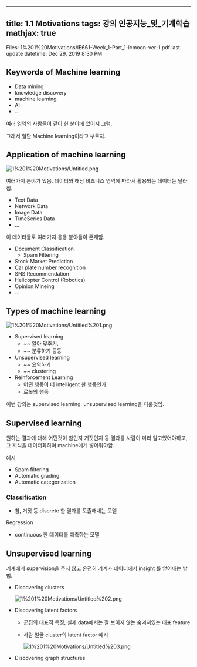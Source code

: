 
--- 
title:  1.1 Motivations 
tags: 강의 인공지능_및_기계학습
mathjax: true
---



Files: 1%201%20Motivations/IE661-Week_1-Part_1-icmoon-ver-1.pdf
last update datetime: Dec 29, 2019 8:30 PM

## Keywords of Machine learning

- Data mining
- knowledge discovery
- machine learning
- AI
- ..

여러 영역의 사람들이 같이 한 분야에 있어서 그럼.

그래서 일단 Machine learning이라고 부르자.

## Application of machine learning

![1%201%20Motivations/Untitled.png](1%201%20Motivations/Untitled.png)

여러가지 분야가 있음. 데이터와 해당 비즈니스 영역에 따라서 활용되는 데이터는 달라짐.

- Text Data
- Network Data
- Image Data
- TimeSeries Data
- ...

이 데이터들로 여러가지 응용 분야들이 존재함.

- Document Classification
    - Spam Filtering
- Stock Market Prediction
- Car plate number recognition
- SNS Recommendation
- Helicopter Control (Robotics)
- Opinion Mineing
- ...

## Types of machine learning

![1%201%20Motivations/Untitled%201.png](1%201%20Motivations/Untitled%201.png)

- Supervised learning
    - ~~ 알아 맞추기.
    - ~~ 분류하기 등등
- Unsupervised learning
    - ~~ 요약하기
    - ~~ clustering
- Reinforcement Learning
    - 어떤 행동이 더 intelligent 한 행동인가
    - 로봇의 행동

이번 강의는 supervised learning, unsupervised learning을 다룰것임.

## Supervised learning

원하는 결과에 대해 어떤것이 참인지 거짓인지 등 결과를 사람이 미리 알고있어야하고, 그 지식을 데이터화하여 machine에게 넣어줘야함.

예시

- Spam filtering
- Automatic grading
- Automatic categorization

### Classification

- 참, 거짓 등 discrete 한 결과를 도출해내는 모델

Regression

- continuous 한 데이터를 예측하는 모델

## Unsupervised learning

기계에게 supervision을 주지 않고 온전히 기계가 데이터에서 insight 를 얻어내는 방법.

- Discovering clusters

    ![1%201%20Motivations/Untitled%202.png](1%201%20Motivations/Untitled%202.png)

- Discovering latent factors
    - 군집의 대표적 특징, 실제 data에서는 잘 보이지 않는 숨겨져있는 대표 feature
    - 사람 얼굴 cluster의 latent factor 예시

        ![1%201%20Motivations/Untitled%203.png](1%201%20Motivations/Untitled%203.png)

- Discovering graph structures